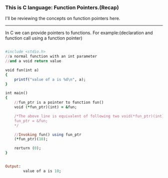 <h3>This is C language: Function Pointers.(Recap)</h3>

I'll be reviewing the concepts on function pointers here.</br>
<hr>

In C we can provide pointers to functions. For example:(declaration and function call using a function pointer)

```rb

#include <stdio.h>
//a normal function with an int parameter
//and a void return value

void fun(int a)
{
    printf("value of a is %d\n", a);
}

int main()
{
    //fun_ptr is a pointer to function fun()
    void (*fun_ptr)(int) = &fun;

    /*The above line is equivalent of following two void(*fun_ptr)(int);
    fun_ptr = &fun;
    */

    //Invoking fun() using fun_ptr
    (*fun_ptr)(10);

    rerturn (0);
}

```
```rb

Output:
        value of a is 10;
```